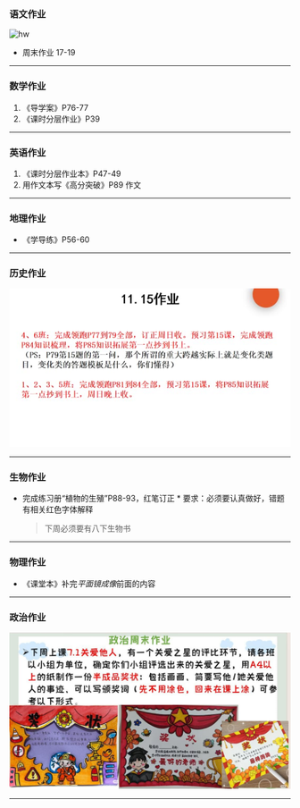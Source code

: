 ### 语文作业

![hw](https://gitee.com/CMSZ001/hw/raw/main/hw/_images/11c.jpg)

- 周末作业 17-19

---

### 数学作业

1. 《导学案》P76-77
2. 《课时分层作业》P39

---

### 英语作业

1. 《课时分层作业本》P47-49
2. 用作文本写《高分突破》P89 作文

---

### 地理作业

- 《学导练》P56-60

---

### 历史作业

![hw](/hw_G8S1/_images/11h.jpg)

---

### 生物作业

- 完成练习册“植物的生殖”P88-93，红笔订正 \* 要求：必须要认真做好，错题有相关红色字体解释
  > 下周必须要有八下生物书

---

### 物理作业

- 《课堂本》补完*平面镜成像*前面的内容

---

### 政治作业

![hw](/hw_G8S1/_images/11p.jpg)

---
